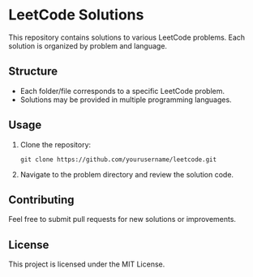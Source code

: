 # LeetCode Solutions

This repository contains solutions to various LeetCode problems. Each solution is organized by problem and language.

## Structure

- Each folder/file corresponds to a specific LeetCode problem.
- Solutions may be provided in multiple programming languages.

## Usage

1. Clone the repository:
   ```
   git clone https://github.com/yourusername/leetcode.git
   ```
2. Navigate to the problem directory and review the solution code.

## Contributing

Feel free to submit pull requests for new solutions or improvements.

## License

This project is licensed under the MIT License.
